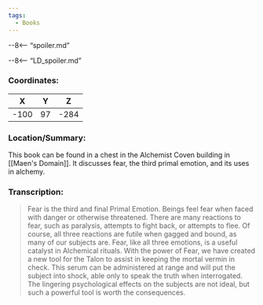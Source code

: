 ```yaml
---
tags:
  - Books
---
```


--8<-- “spoiler.md”

--8<-- “LD_spoiler.md”

### Coordinates:
| **X** | **Y**| **Z** |
|:-----:|:----:|:-----:|
|-100  |97   |-284  |

### Location/Summary:
This book can be found in a chest in the Alchemist Coven building in [[Maen's Domain]]. It discusses fear, the third primal emotion, and its uses in alchemy.

### Transcription:
> Fear is the third and final Primal Emotion. Beings feel fear when faced with danger or otherwise threatened. There are many reactions to fear, such as paralysis, attempts to fight back, or attempts to flee. Of course, all three reactions are futile when gagged and bound, as many of our subjects are. Fear, like all three emotions, is a useful catalyst in Alchemical rituals. With the power of Fear, we have created a new tool for the Talon to assist in keeping the mortal vermin in check. This serum can be administered at range and will put the subject into shock, able only to speak the truth when interrogated. The lingering psychological effects on the subjects are not ideal, but such a powerful tool is worth the consequences.
